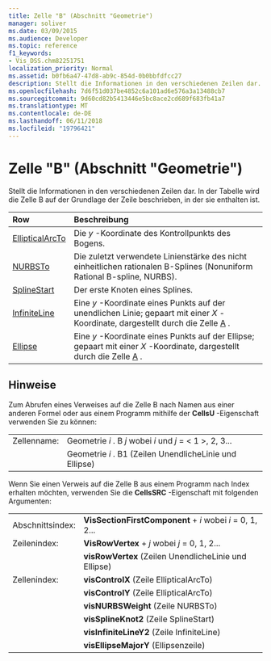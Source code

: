 ```yaml
---
title: Zelle "B" (Abschnitt "Geometrie")
manager: soliver
ms.date: 03/09/2015
ms.audience: Developer
ms.topic: reference
f1_keywords:
- Vis_DSS.chm82251751
localization_priority: Normal
ms.assetid: b0fb6a47-47d8-ab9c-854d-0b0bbfdfcc27
description: Stellt die Informationen in den verschiedenen Zeilen dar. In der Tabelle wird die Zelle B auf der Grundlage der Zeile beschrieben, in der sie enthalten ist.
ms.openlocfilehash: 7d6f51d037be4852c6a101ad6e576a3a13488cb7
ms.sourcegitcommit: 9d60cd82b5413446e5bc8ace2cd689f683fb41a7
ms.translationtype: MT
ms.contentlocale: de-DE
ms.lasthandoff: 06/11/2018
ms.locfileid: "19796421"
---
```

# <a name="b-cell-geometry-section"></a>Zelle "B" (Abschnitt "Geometrie")

Stellt die Informationen in den verschiedenen Zeilen dar. In der Tabelle wird die Zelle B auf der Grundlage der Zeile beschrieben, in der sie enthalten ist.
  
|**Row**|**Beschreibung**|
|:-----|:-----|
|[EllipticalArcTo](ellipticalarcto-row-geometry-section.md) <br/> | Die *y* -Koordinate des Kontrollpunkts des Bogens.  <br/> |
|[NURBSTo](nurbsto-row-geometry-section.md) <br/> | Die zuletzt verwendete Linienstärke des nicht einheitlichen rationalen B-Splines (Nonuniform Rational B-spline, NURBS).  <br/> |
|[SplineStart](splinestart-row-geometry-section.md) <br/> | Der erste Knoten eines Splines.  <br/> |
|[InfiniteLine](infiniteline-row-geometry-section.md) <br/> | Eine *y* -Koordinate eines Punkts auf der unendlichen Linie; gepaart mit einer *X* -Koordinate, dargestellt durch die Zelle [A](a-cell-geometry-section.md) .  <br/> |
|[Ellipse](ellipse-row-geometry-section.md) <br/> | Eine *y* -Koordinate eines Punkts auf der Ellipse; gepaart mit einer *X* -Koordinate, dargestellt durch die Zelle [A](a-cell-geometry-section.md) .  <br/> |
   
## <a name="remarks"></a>Hinweise

Zum Abrufen eines Verweises auf die Zelle B nach Namen aus einer anderen Formel oder aus einem Programm mithilfe der **CellsU** -Eigenschaft verwenden Sie zu können: 
  
|||
|:-----|:-----|
| Zellenname:  <br/> | Geometrie *i* . B *j* wobei *i* und *j* = < 1 >, 2, 3...  <br/> |
|| Geometrie *i* . B1 (Zeilen UnendlicheLinie und Ellipse)  <br/> |
   
Wenn Sie einen Verweis auf die Zelle B aus einem Programm nach Index erhalten möchten, verwenden Sie die **CellsSRC** -Eigenschaft mit folgenden Argumenten: 
  
|||
|:-----|:-----|
| Abschnittsindex:  <br/> |**VisSectionFirstComponent** +  *i* wobei *i* = 0, 1, 2...  <br/> |
| Zeilenindex:  <br/> |**VisRowVertex** +  *j* wobei *j* = 0, 1, 2...  <br/> |
||**visRowVertex** (Zeilen UnendlicheLinie und Ellipse)  <br/> |
| Zellenindex:  <br/> |**visControlX** (Zeile EllipticalArcTo)  <br/> |
||**visControlY** (Zeile EllipticalArcTo)  <br/> |
||**visNURBSWeight** (Zeile NURBSTo)  <br/> |
||**visSplineKnot2** (Zeile SplineStart)  <br/> |
||**visInfiniteLineY2** (Zeile InfiniteLine)  <br/> |
||**visEllipseMajorY** (Ellipsenzeile)  <br/> |
   

